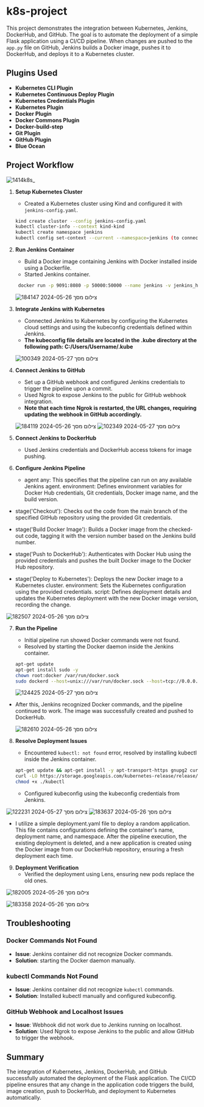 # k8s-project

This project demonstrates the integration between Kubernetes, Jenkins, DockerHub, and GitHub. The goal is to automate the deployment of a simple Flask application using a CI/CD pipeline. When changes are pushed to the `app.py` file on GitHub, Jenkins builds a Docker image, pushes it to DockerHub, and deploys it to a Kubernetes cluster.

## Plugins Used
- **Kubernetes CLI Plugin**
- **Kubernetes Continuous Deploy Plugin**
- **Kubernetes Credentials Plugin**
- **Kubernetes Plugin**
- **Docker Plugin**
- **Docker Commons Plugin**
- **Docker-build-step**
- **Git Plugin**
- **GitHub Plugin**
- **Blue Ocean**

## Project Workflow

![1414k8s_](https://github.com/yahav123456/k8s_project/assets/166650066/36e23b15-1957-4698-888e-e6a5841e1713)


1. **Setup Kubernetes Cluster**
    - Created a Kubernetes cluster using Kind and configured it with `jenkins-config.yaml`.

    ```sh
    kind create cluster --config jenkins-config.yaml
    kubectl cluster-info --context kind-kind
    kubectl create namespace jenkins
    kubectl config set-context --current --namespace=jenkins (to connect the namespace to the cluster)
    ```

2. **Run Jenkins Container**
    - Build a Docker image containing Jenkins with Docker installed inside using a Dockerfile.
    - Started Jenkins container.

    ```sh
     docker run -p 9091:8080 -p 50000:50000 --name jenkins -v jenkins_home:/var/jenkins_home myappjenkins
    ```

    ![צילום מסך 2024-05-26 184147](https://github.com/yahav123456/k8s_project/assets/166650066/9fef6449-f04d-4aa2-9abe-b3a5e102584b)


3. **Integrate Jenkins with Kubernetes**
    - Connected Jenkins to Kubernetes by configuring the Kubernetes cloud settings and using the kubeconfig credentials defined within Jenkins.
    - **The kubeconfig file details are located in the .kube directory at the following path: C:/Users/Username/.kube**

   ![צילום מסך 2024-05-27 100349](https://github.com/yahav123456/k8s_project/assets/166650066/47aa4b48-3f78-4125-a9e1-e2a9331c9878)


4. **Connect Jenkins to GitHub**
    - Set up a GitHub webhook and configured Jenkins credentials to trigger the pipeline upon a commit.
    - Used Ngrok to expose Jenkins to the public for GitHub webhook integration.
    - **Note that each time Ngrok is restarted, the URL changes, requiring updating the webhook in GitHub accordingly.**


   ![צילום מסך 2024-05-26 184119](https://github.com/yahav123456/k8s_project/assets/166650066/839869af-ca06-41fa-8ad5-4c4bd51abd5b)
  ![צילום מסך 2024-05-27 102349](https://github.com/yahav123456/k8s_project/assets/166650066/027dbddf-224e-4da4-a1a3-31e3575da0ca)


5. **Connect Jenkins to DockerHub**
    - Used Jenkins credentials and DockerHub access tokens for image pushing.
      

6. **Configure Jenkins Pipeline**
   - agent any: This specifies that the pipeline can run on any available Jenkins agent.
     environment: Defines environment variables for Docker Hub credentials, Git credentials, Docker image name, and the build version.

  
  - stage('Checkout'): Checks out the code from the main branch of the specified GitHub repository using the provided Git credentials.

  
  - stage('Build Docker Image'): Builds a Docker image from the checked-out code, tagging it with the version number based on the Jenkins build number.

  
  - stage('Push to DockerHub'): Authenticates with Docker Hub using the provided credentials and pushes the built Docker image to the Docker Hub repository.

  
  - stage('Deploy to Kubernetes'): Deploys the new Docker image to a Kubernetes cluster.
    environment: Sets the Kubernetes configuration using the provided credentials.
    script: Defines deployment details and updates the Kubernetes deployment with the new Docker image version, recording the change.

   ![צילום מסך 2024-05-26 182507](https://github.com/yahav123456/k8s_project/assets/166650066/26eb8e99-6c8d-4771-ae16-a1dc9f4bb783)
    

7. **Run the Pipeline**
    - Initial pipeline run showed Docker commands were not found.
    - Resolved by starting the Docker daemon inside the Jenkins container.

    ```sh
    apt-get update
    apt-get install sudo -y
    chown root:docker /var/run/docker.sock
    sudo dockerd --host=unix:///var/run/docker.sock --host=tcp://0.0.0.0:2375 &
    ```

   ![צילום מסך 2024-05-27 124425](https://github.com/yahav123456/k8s_project/assets/166650066/6ed3c963-67b3-4e5b-bd59-9319f7c2177e)

 - After this, Jenkins recognized Docker commands, and the pipeline continued to work. The image was successfully created and pushed to DockerHub.

   ![צילום מסך 2024-05-26 182610](https://github.com/yahav123456/k8s_project/assets/166650066/f445a69e-a41d-4b92-be02-b46ef6d30dc4)
   

8. **Resolve Deployment Issues**
    - Encountered `kubectl: not found` error, resolved by installing kubectl inside the Jenkins container.

    ```sh
    apt-get update && apt-get install -y apt-transport-https gnupg2 curl
    curl -LO https://storage.googleapis.com/kubernetes-release/release/$(curl -s https://storage.googleapis.com/kubernetes-release/release/stable.txt)/bin/linux/amd64/kubectl
    chmod +x ./kubectl
    ```

    - Configured kubeconfig using the kubeconfig credentials from Jenkins.

  ![צילום מסך 2024-05-27 122231](https://github.com/yahav123456/k8s_project/assets/166650066/3d7bb440-f8b3-4b48-92d9-ace136eec102)
   ![צילום מסך 2024-05-26 183637](https://github.com/yahav123456/k8s_project/assets/166650066/59da61ec-b25e-4ae5-9b60-e177c2709ce1)

   - I utilize a simple deployment.yaml file to deploy a random application. This file contains configurations defining the container's name, deployment name, and 
     namespace. After the pipeline execution, the existing deployment is deleted, and a new application is created using the Docker image from our DockerHub repository, 
     ensuring a fresh deployment each time.
     
9. **Deployment Verification**
    - Verified the deployment using Lens, ensuring new pods replace the old ones.

  ![צילום מסך 2024-05-26 182005](https://github.com/yahav123456/k8s_project/assets/166650066/e717f453-40c1-4d61-bb3a-3c8cf794c076)

   ![צילום מסך 2024-05-26 183358](https://github.com/yahav123456/k8s_project/assets/166650066/439dae3c-3d8f-484a-b1be-0890d9f05cc8)


## Troubleshooting

### Docker Commands Not Found
- **Issue**: Jenkins container did not recognize Docker commands.
- **Solution**: starting the Docker daemon manually.

### kubectl Commands Not Found
- **Issue**: Jenkins container did not recognize `kubectl` commands.
- **Solution**: Installed kubectl manually and configured kubeconfig.

### GitHub Webhook and Localhost Issues
- **Issue**: Webhook did not work due to Jenkins running on localhost.
- **Solution**: Used Ngrok to expose Jenkins to the public and allow GitHub to trigger the webhook.

## Summary
The integration of Kubernetes, Jenkins, DockerHub, and GitHub successfully automated the deployment of the Flask application. The CI/CD pipeline ensures that any change in the application code triggers the build, image creation, push to DockerHub, and deployment to Kubernetes automatically.
